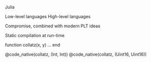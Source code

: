 Julia

Low-level languages
High-level languages

Compromise, combined with modern PLT ideas

Static compilation at run-time

function collatz(x, y)
    ...
end

@code_native(collatz, (Int, Int))
@code_native(collatz, (Uint16, Uint16))
